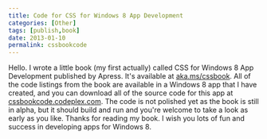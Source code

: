 ```yaml
---
title: Code for CSS for Windows 8 App Development
categories: [Other]
tags: [publish,book]
date: 2013-01-10
permalink: cssbookcode
---
```


Hello. I wrote a little book (my first actually) called CSS for Windows 8 App Development published by Apress. It&#39;s available at [aka.ms/cssbook](http://aka.ms/cssbook). All of the code listings from the book are available in a Windows 8 app that I have created, and you can download all of the source code for this app at [cssbookcode.codeplex.com](http://cssbookcode.codeplex.com). The code is not polished yet as the book is still in alpha, but it should build and run and you&#39;re welcome to take a look as early as you like. Thanks for reading my book. I wish you lots of fun and success in developing apps for Windows 8.